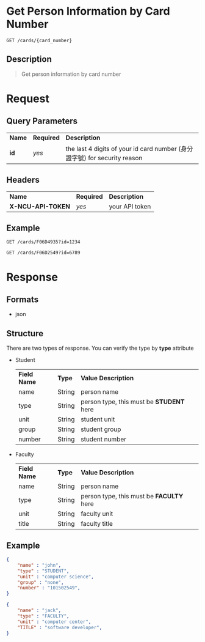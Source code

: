 # Get Person Information by Card Number

```
GET /cards/{card_number}
```

## Description
> Get person information by card number

# Request

## Query Parameters
<table>
  <tr>
    <td><b>Name</b></td>
    <td><b><b>Required</b></b></td>
    <td><b>Description</b></td>
  </tr>
  <tr>
	<td><b>id</b></td>
	<td><i>yes</i></td>
	<td>the last 4 digits of your id card number (身分證字號) for security reason</td>
  </tr>
</table>

## Headers
<table>
    <tr>
        <td><b>Name</b></td>
        <td><b>Required</b></td>
        <td><b>Description</b></td>
    </tr>
    <tr>
        <td><b>X-NCU-API-TOKEN</b></td>
        <td><i>yes</i></td>
        <td>your API token</td>
    </tr>
</table>

## Example
```
GET /cards/F06D4935?id=1234
```

```
GET /cards/F06D2549?id=6789
```

# Response

## Formats
- json

## Structure
There are two types of response. You can verify the type by **type** attribute

- Student

    <table>
        <tr>
            <td><b>Field Name</b></td>
            <td><b>Type</b></td>
            <td><b>Value Description</b></td>
        </tr>
        <tr>
           <td>name</td>
           <td>String</td>
           <td>person name</td>
        </tr>
        <tr>
           <td>type</td>
           <td>String</td>
           <td>person type, this must be <strong>STUDENT</strong> here</td>
        </tr>
        <tr>
           <td>unit</td>
           <td>String</td>
           <td>student unit</td>
        </tr>
        <tr>
           <td>group</td>
           <td>String</td>
           <td>student group</td>
        </tr>
        <tr>
           <td>number</td>
           <td>String</td>
           <td>student number</td>
        </tr>
    </table>
    
- Faculty

    <table>
        <tr>
            <td><b>Field Name</b></td>
            <td><b>Type</b></td>
            <td><b>Value Description</b></td>
        </tr>
        <tr>
           <td>name</td>
           <td>String</td>
           <td>person name</td>
        </tr>
        <tr>
           <td>type</td>
           <td>String</td>
           <td>person type, this must be <strong>FACULTY</strong> here</td>
        </tr>
        <tr>
           <td>unit</td>
           <td>String</td>
           <td>faculty unit</td>
        </tr>
        <tr>
           <td>title</td>
           <td>String</td>
           <td>faculty title</td>
        </tr>
    </table>

## Example
```json
{
    "name" : "john",
    "type" : "STUDENT",
    "unit" : "computer science",
    "group" : "none",
    "number" : "101502549",
}
```

```json
{
    "name" : "jack",
    "type" : "FACULTY",
    "unit" : "computer center",
    "TITLE" : "software developer",
}
```